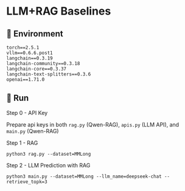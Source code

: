# LLM+RAG Baselines 


## 🔧 Environment 

```
torch==2.5.1
vllm==0.6.6.post1
langchain==0.3.19
langchain-community==0.3.18
langchain-core==0.3.37
langchain-text-splitters==0.3.6
openai==1.71.0
```

## 🚀 Run

Step 0 - API Key

Prepare api keys in both `rag.py` (Qwen-RAG), `apis.py` (LLM API), and `main.py` (Qwen-RAG)


Step 1 - RAG 

```shell 
python3 rag.py --dataset=MMLong 
```

Step 2 - LLM Prediction with RAG 

```shell
python3 main.py --dataset=MMLong --llm_name=deepseek-chat --retrieve_topk=3
```
